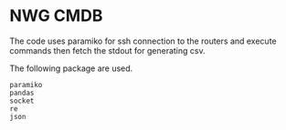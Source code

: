 # NWG CMDB
The code uses paramiko for ssh connection to the routers and execute commands then fetch the stdout for generating csv.


The following package are used.
``` 
paramiko
pandas
socket
re
json

```

